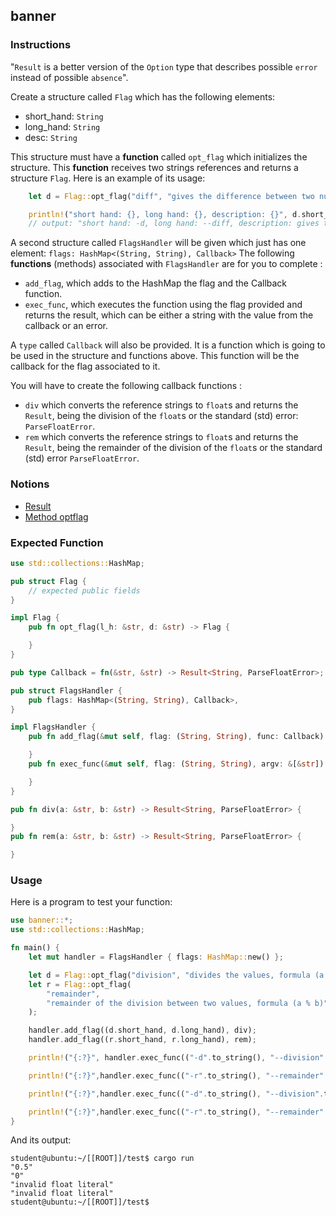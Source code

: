 ## banner

### Instructions

"`Result` is a better version of the `Option` type that describes possible `error` instead of possible `absence`".

Create a structure called `Flag` which has the following elements:

- short_hand: `String`
- long_hand: `String`
- desc: `String`

This structure must have a **function** called `opt_flag` which initializes the structure.
This **function** receives two strings references and returns a structure `Flag`. Here is an example of its usage:

```rust
    let d = Flag::opt_flag("diff", "gives the difference between two numbers");

    println!("short hand: {}, long hand: {}, description: {}", d.short_hand, d.long_hand, d.desc);
    // output: "short hand: -d, long hand: --diff, description: gives the difference between two numbers"
```

A second structure called `FlagsHandler` will be given which just has one element: `flags: HashMap<(String, String), Callback>`
The following **functions** (methods) associated with `FlagsHandler` are for you to complete :

- `add_flag`, which adds to the HashMap the flag and the Callback function.
- `exec_func`, which executes the function using the flag provided and returns the result, which can be either a string with the value from the callback or an error.

A `type` called `Callback` will also be provided. It is a function which is going to be used in the structure
and functions above. This function will be the callback for the flag associated to it.

You will have to create the following callback functions :

- `div` which converts the reference strings to `float`s and returns the `Result`, being the division of the `float`s or the standard (std) error: `ParseFloatError`.
- `rem` which converts the reference strings to `float`s and returns the `Result`, being the remainder of the division of the `float`s or the standard (std) error `ParseFloatError`.

### Notions

- [Result](https://doc.rust-lang.org/rust-by-example/error/result.html)
- [Method optflag](https://docs.rs/getopts/0.2.18/getopts/struct.Options.html#method.optflag)

### Expected Function

```rust
use std::collections::HashMap;

pub struct Flag {
    // expected public fields
}

impl Flag {
    pub fn opt_flag(l_h: &str, d: &str) -> Flag {

    }
}

pub type Callback = fn(&str, &str) -> Result<String, ParseFloatError>;

pub struct FlagsHandler {
    pub flags: HashMap<(String, String), Callback>,
}

impl FlagsHandler {
    pub fn add_flag(&mut self, flag: (String, String), func: Callback) {

    }
    pub fn exec_func(&mut self, flag: (String, String), argv: &[&str]) -> String {

    }
}

pub fn div(a: &str, b: &str) -> Result<String, ParseFloatError> {

}
pub fn rem(a: &str, b: &str) -> Result<String, ParseFloatError> {

}

```

### Usage

Here is a program to test your function:

```rust
use banner::*;
use std::collections::HashMap;

fn main() {
    let mut handler = FlagsHandler { flags: HashMap::new() };

    let d = Flag::opt_flag("division", "divides the values, formula (a / b)");
    let r = Flag::opt_flag(
        "remainder",
        "remainder of the division between two values, formula (a % b)",
    );

    handler.add_flag((d.short_hand, d.long_hand), div);
    handler.add_flag((r.short_hand, r.long_hand), rem);

    println!("{:?}", handler.exec_func(("-d".to_string(), "--division".to_string()), &["1.0", "2.0"]));

    println!("{:?}",handler.exec_func(("-r".to_string(), "--remainder".to_string()), &["2.0", "2.0"]));

    println!("{:?}",handler.exec_func(("-d".to_string(), "--division".to_string()), &["a", "2.0"]));

    println!("{:?}",handler.exec_func(("-r".to_string(), "--remainder".to_string()), &["2.0", "fd"]));
}
```

And its output:

```console
student@ubuntu:~/[[ROOT]]/test$ cargo run
"0.5"
"0"
"invalid float literal"
"invalid float literal"
student@ubuntu:~/[[ROOT]]/test$
```
